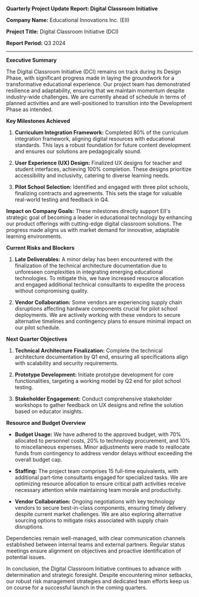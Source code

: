 **Quarterly Project Update Report: Digital Classroom Initiative**

**Company Name:** Educational Innovations Inc. (EII)

**Project Title:** Digital Classroom Initiative (DCI)

**Report Period:** Q3 2024

---

**Executive Summary**

The Digital Classroom Initiative (DCI) remains on track during its Design Phase, with significant progress made in laying the groundwork for a transformative educational experience. Our project team has demonstrated resilience and adaptability, ensuring that we maintain momentum despite industry-wide challenges. We are currently ahead of schedule in terms of planned activities and are well-positioned to transition into the Development Phase as intended.

**Key Milestones Achieved**

1. **Curriculum Integration Framework:** Completed 80% of the curriculum integration framework, aligning digital resources with educational standards. This lays a robust foundation for future content development and ensures our solutions are pedagogically sound.
   
2. **User Experience (UX) Design:** Finalized UX designs for teacher and student interfaces, achieving 100% completion. These designs prioritize accessibility and inclusivity, catering to diverse learning needs.

3. **Pilot School Selection:** Identified and engaged with three pilot schools, finalizing contracts and agreements. This sets the stage for valuable real-world testing and feedback in Q4.

**Impact on Company Goals:**
These milestones directly support EII's strategic goal of becoming a leader in educational technology by enhancing our product offerings with cutting-edge digital classroom solutions. The progress made aligns us with market demand for innovative, adaptable learning environments.

**Current Risks and Blockers**

1. **Late Deliverables:** A minor delay has been encountered with the finalization of the technical architecture documentation due to unforeseen complexities in integrating emerging educational technologies. To mitigate this, we have increased resource allocation and engaged additional technical consultants to expedite the process without compromising quality.

2. **Vendor Collaboration:** Some vendors are experiencing supply chain disruptions affecting hardware components crucial for pilot school deployments. We are actively working with these vendors to secure alternative timelines and contingency plans to ensure minimal impact on our pilot schedule.

**Next Quarter Objectives**

1. **Technical Architecture Finalization:** Complete the technical architecture documentation by Q1 end, ensuring all specifications align with scalability and security requirements.
   
2. **Prototype Development:** Initiate prototype development for core functionalities, targeting a working model by Q2 end for pilot school testing.
   
3. **Stakeholder Engagement:** Conduct comprehensive stakeholder workshops to gather feedback on UX designs and refine the solution based on educator insights.

**Resource and Budget Overview**

- **Budget Usage:** We have adhered to the approved budget, with 70% allocated to personnel costs, 20% to technology procurement, and 10% to miscellaneous expenses. Minor adjustments were made to reallocate funds from contingency to address vendor delays without exceeding the overall budget cap.

- **Staffing:** The project team comprises 15 full-time equivalents, with additional part-time consultants engaged for specialized tasks. We are optimizing resource allocation to ensure critical path activities receive necessary attention while maintaining team morale and productivity.

- **Vendor Collaboration:** Ongoing negotiations with key technology vendors to secure best-in-class components, ensuring timely delivery despite current market challenges. We are also exploring alternative sourcing options to mitigate risks associated with supply chain disruptions.

Dependencies remain well-managed, with clear communication channels established between internal teams and external partners. Regular status meetings ensure alignment on objectives and proactive identification of potential issues.

In conclusion, the Digital Classroom Initiative continues to advance with determination and strategic foresight. Despite encountering minor setbacks, our robust risk management strategies and dedicated team efforts keep us on course for a successful launch in the coming quarters.